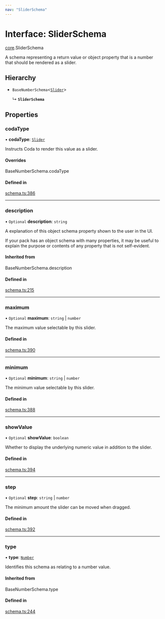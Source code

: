 ```yaml
---
nav: "SliderSchema"
---
```

# Interface: SliderSchema

[core](../modules/core.md).SliderSchema

A schema representing a return value or object property that is a number that should
be rendered as a slider.

## Hierarchy

- `BaseNumberSchema`<[`Slider`](../enums/core.ValueHintType.md#slider)\>

  ↳ **`SliderSchema`**

## Properties

### codaType

• **codaType**: [`Slider`](../enums/core.ValueHintType.md#slider)

Instructs Coda to render this value as a slider.

#### Overrides

BaseNumberSchema.codaType

#### Defined in

[schema.ts:386](https://github.com/coda/packs-sdk/blob/main/schema.ts#L386)

___

### description

• `Optional` **description**: `string`

A explanation of this object schema property shown to the user in the UI.

If your pack has an object schema with many properties, it may be useful to
explain the purpose or contents of any property that is not self-evident.

#### Inherited from

BaseNumberSchema.description

#### Defined in

[schema.ts:215](https://github.com/coda/packs-sdk/blob/main/schema.ts#L215)

___

### maximum

• `Optional` **maximum**: `string` \| `number`

The maximum value selectable by this slider.

#### Defined in

[schema.ts:390](https://github.com/coda/packs-sdk/blob/main/schema.ts#L390)

___

### minimum

• `Optional` **minimum**: `string` \| `number`

The minimum value selectable by this slider.

#### Defined in

[schema.ts:388](https://github.com/coda/packs-sdk/blob/main/schema.ts#L388)

___

### showValue

• `Optional` **showValue**: `boolean`

Whether to display the underlying numeric value in addition to the slider.

#### Defined in

[schema.ts:394](https://github.com/coda/packs-sdk/blob/main/schema.ts#L394)

___

### step

• `Optional` **step**: `string` \| `number`

The minimum amount the slider can be moved when dragged.

#### Defined in

[schema.ts:392](https://github.com/coda/packs-sdk/blob/main/schema.ts#L392)

___

### type

• **type**: [`Number`](../enums/core.ValueType.md#number)

Identifies this schema as relating to a number value.

#### Inherited from

BaseNumberSchema.type

#### Defined in

[schema.ts:244](https://github.com/coda/packs-sdk/blob/main/schema.ts#L244)
